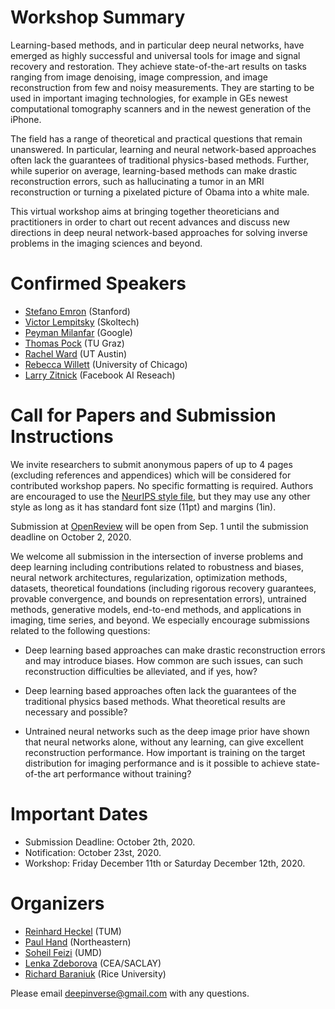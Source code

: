 # Workshop Summary

Learning-based methods, and in particular deep neural networks, have emerged as highly successful and universal tools for image and signal recovery and restoration. They achieve state-of-the-art results on tasks ranging from image denoising, image compression, and image reconstruction from few and noisy measurements. They are starting to be used in important imaging technologies, for example in GEs newest computational tomography scanners and in the newest generation of the iPhone.

The field has a range of theoretical and practical questions that remain unanswered. In particular, learning and neural network-based approaches often lack the guarantees of traditional physics-based methods. Further, while superior on average, learning-based methods can make drastic reconstruction errors, such as hallucinating a tumor in an MRI reconstruction or turning a pixelated picture of Obama into a white male.

This virtual workshop aims at bringing together theoreticians and practitioners in order to chart out recent advances and discuss new directions in deep neural network-based approaches for solving inverse problems in the imaging sciences and beyond.

<!---
# Schedule

| Time | Event |
| --- | --- |
||Morning session|
| 8:30 - 8:40 | Opening Remarks |
| 8:40 - 9:10 | [Lenka Zdeborova](http://artax.karlin.mff.cuni.cz/~zdebl9am/): *The spiked matrix model with generative priors* |
| 9:10 - 9:40 | [Shuang Qiu, Xiaohan Wei, Zhuoran Yang](): *Robust One-Bit Recovery via ReLU Generative Networks: Improved Statistical Rate and Global Landscape Analysis* |
| 9:40 - 10:30 | Coffee Break |
||Pre-lunch session|
| 10:30 - 11:00 | [Laura Waller](http://www.laurawaller.com/): *Computational microscopy in scattering media* |
| 11:00 - 11:30 | [Mahdi Soltanolkotabi](https://viterbi-web.usc.edu/~soltanol/): *Denoising via Early Stopping* |
| 11:30 - 12:00 | [Stephan Hoyer, Jascha Sohl-Dickstein, Sam Greydanus](): *Neural Reparameterization Improves Structural Optimization* |
| 12:00 - 2:00 | Lunch Break |
||Post-lunch session|
| 2:00 - 2:30 | [Piotr Indyk](https://people.csail.mit.edu/indyk/): *Learning-Based Low-Rank Approximations* |
| 2:30 - 3:00 | [Josh Batson](https://twitter.com/thebasepoint?lang=en): *Blind Denoising, Self-Supervision, and Implicit Inverse Problems* |
| 3:00 - 3:30 | [Venkat Chandrasekaran](http://users.cms.caltech.edu/~venkatc/): *Learning Regularizers from Data* |
| 3:30 - 4:15 | Break and Posters |
||Afternoon session|
| 4:15 - 6:00 | Poster Session | 

# Accepted Papers

- Neural reparameterization improves structural optimization  
*Stephan Hoyer, Jascha Sohl-Dickstein, Sam Greydanus*

- Robust One-Bit Recovery via ReLU Generative Networks: Improved Statistical Rate and Global Landscape Analysis  
*Shuang Qiu, Xiaohan Wei, Zhuoran Yang*

- Extreme Few-view CT Reconstruction using Deep Inference  
*Hyojin Kim, Rushil Anirudh, K. Aditya Mohan, Kyle Champley*

- Improving Limited Angle CT Reconstruction with a Robust GAN Prior  
*Rushil Anirudh, Hyojin Kim, Jayaraman J. Thiagarajan, K. Aditya Mohan, Kyle Champley*

- A Hybrid Architecture for On-Device Compressive Machine Learning  
*Yang Li, Thomas Strohmer*

- Generative Models for Low-Dimensional Video Representation and Compressive Sensing  
*Rakib Hyder, M. Salman Asif*

- PatchDIP Exploiting Patch Redundancy in Deep Image Prior for Denoising  
*Muhammad Asim, Fahad Shamshad, Ali Ahmed*

- Auto-encoders for compressed sensing  
*Pei Peng, Shirin Jalali, Xin Yuan*

- Compressed Sensing and Overparametrized Networks: Overfitting Peaks in a Model of Misparametrized Sparse Regression in the Interpolation Limit  
*Partha P Mitra*

- Lower Bounds for Compressed Sensing with Generative Models  
*Akshay Kamath, Sushrut Karmalkar, Eric Price*

- Y-net: A Physics-constrained and Semi-supervised Learning Approach to the Phase Problem in Computational Electron Imaging  
*Nouamane Laanait, Junqi Yin, Albina Borisevich*

- Unsupervised Deep Basis Pursuit: Learning inverse problems without ground-truth data  
*Jonathan I. Tamir, Stella X. Yu, Michael Lustig*

- AlgoNet: $C^\infty$ Smooth Algorithmic Neural Networks for Solving Inverse Problems  
*Felix Petersen, Christian Borgelt, Oliver Deussen*

- Retrieving Signals with Deep Complex Extractors  
*Chiheb Trabelsi, Olexa Bilaniuk, Ousmane Dia, Ying Zhang, Mirco Ravanelli, Jonathan Binas, Negar Rostamzadeh, Christopher J Pal*

- Unrolled, model-based networks for lensless imaging  
*Kristina Monakhova, Joshua Yurtsever, Grace Kuo, Nick Antipa, Kyrollos Yanny, Laura Waller*

- GAN priors for Bayesian inference  
*Dhruv V. Patel, Assad A. Oberai*

- Learning Network Parameters in the ReLU Model  
*Arya Mazumdar, Ankit Singh Rawat*

- Learned imaging with constraints and uncertainty quantification  
*Felix J. Herrmann, Ali Siahkoohi, Gabrio Rizzuti*

- Generative Inpainting Network Applications on Seismic Image Compression and Non-Uniform Sampling  
*Xiaoyang Rebecca Li, Nikolaos Mitsakos, Ping Lu, Yuan Xiao, Cheng Zhan, Xing Zhao*

- Exploring Properties of the Deep Image Prior  
*Andreas Kattamis, Adrian Weller*

- Learning-Based Low-Rank Approximations  
*Piotr Indyk, Ali Vakilian, Yang Yuan*

- Sample Complexity Lower Bounds for Compressive Sensing with Generative Models  
*Zhaoqiang Liu, Jonathan Scarlett*

- Energy Dissipation with Plug-and-Play Priors  
*Hendrik Sommerhoff, Andreas Kolb, Michael Moeller*

- Precise asymptotics for phase retrieval and compressed sensing with random generative priors  
*Benjamin Aubin, Bruno Loureiro, Antoine Baker, Florent Krzakala, Lenka Zdeborova*

- Learning to Recover Sparse Signals  
*Sichen Zhong, Yue Zhao, Jianshu Chen*

- Subsampled Fourier Ptychography via Pretrained Invertible and Untrained Network Priors  
*Fahad Shamshad, Asif Hanif, Ali Ahmed*

- Learning to Solve Linear Inverse Problems in Imaging with Neumann Networks  
*Davis Gilton, Greg Ongie, Rebecca Willett*

- Robust and interpretable blind image denoising via bias-free convolutional neural networks  
*Zahra Kadkhodaie, Sreyas Mohan, Eero P. Simoncelli, Carlos Fernandez-Granda*

- Phase Retrieval using Untrained Neural Network Priors  
*Gauri Jagatap, Chinmay Hegde* 

- A GAN based solver of black-box inverse problems  
*Michael Gillhofer, Hubert Ramsauer, Johannes Brandstetter, Sepp Hochreiter*

- Co-Generation with GANs using AIS based HMC  
*Tiantian Fang, Alexander G. Schwing*

- Memory-efficient Learning for Large-scale Computational Imaging  
*Michael Kellman, Jon Tamir, Emrah Bostan, Michael Lustig, Laura Waller*

- Gradient-Based Neural DAG Learning  
*Sébastien Lachapelle, Philippe Brouillard, Tristan Deleu, Simon Lacoste-Julien*

- Low Shot Learning with Untrained Neural Networks for Imaging Inverse Problems  
*Oscar Leong, Wesam Sakla*

-->


# Confirmed Speakers

- [Stefano Emron](https://cs.stanford.edu/~ermon/) (Stanford)
- [Victor Lempitsky](http://sites.skoltech.ru/compvision/members/vilem/) (Skoltech)
- [Peyman Milanfar](https://sites.google.com/view/milanfarhome/) (Google)
- [Thomas Pock](https://www.tugraz.at/institute/icg/research/team-pock/people/pock/) (TU Graz)
- [Rachel Ward](https://www.oden.utexas.edu/people/1143/) (UT Austin)
- [Rebecca Willett](https://voices.uchicago.edu/willett/) (University of Chicago)
- [Larry Zitnick](http://larryzitnick.org/) (Facebook AI Reseach)


# Call for Papers and Submission Instructions

We invite researchers to submit anonymous papers of up to 4 pages (excluding references and appendices) which will be considered for contributed workshop papers. No specific formatting is required. Authors are encouraged to use the [NeurIPS style file](https://nips.cc/Conferences/2020/PaperInformation/StyleFiles), but they may use any other style as long as it has standard font size (11pt) and margins (1in).

Submission at [OpenReview](https://openreview.net/group?id=NeurIPS.cc/2020/Workshop/Deep_Inverse) will be open from Sep. 1 until the submission deadline on October 2, 2020.

We welcome all submission in the intersection of inverse problems and deep learning including contributions related to robustness and biases, neural network architectures, regularization, optimization methods, datasets, theoretical foundations (including rigorous recovery guarantees, provable convergence, and bounds on representation errors),  untrained methods, generative models, end-to-end methods, and applications in imaging, time series, and beyond. We especially encourage submissions related to the following questions:

- Deep learning based approaches can make drastic reconstruction errors and may introduce biases. How common are such issues, can such reconstruction difficulties be alleviated, and if yes, how? 

- Deep learning based approaches often lack the guarantees of the traditional physics based methods. What theoretical results are necessary and possible?

- Untrained neural networks such as the deep image prior have shown that neural networks alone, without any learning, can give excellent reconstruction performance. How important is training on the target distribution for imaging performance and is it possible to achieve state-of-the art performance without training?

# Important Dates
- Submission Deadline: October 2th, 2020.
- Notification: October 23st, 2020.
- Workshop: Friday December 11th or Saturday December 12th, 2020.

# Organizers
- [Reinhard Heckel](http://www.reinhardheckel.com/) (TUM)
- [Paul Hand](http://khoury.northeastern.edu/home/hand/) (Northeastern)
- [Soheil Feizi](https://www.cs.umd.edu/~sfeizi/) (UMD)
- [Lenka Zdeborova](http://artax.karlin.mff.cuni.cz/~zdebl9am/) (CEA/SACLAY)
- [Richard Baraniuk](http://richb.rice.edu/) (Rice University)

Please email [deepinverse@gmail.com](mailto:deepinverse@gmail.com) with any questions.
